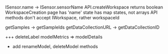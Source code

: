 ISensor.name -> ISensor.sensorName
API.createWorkspace returns boolean
WorkspaceCreation page has 'name' state
    has map states, not arrays
API methods don't accept IWorkspace, rather workspaceId

getSamples -> getSampleIds
getDataCollectionURL -> getDataCollectionID

+++ deleteLabel
modelMetrics => modelDetails

+ add renameModel, deleteModel methods
